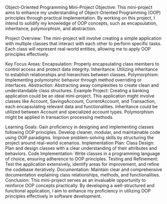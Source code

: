 Object-Oriented Programming Mini-Project
Objective:
This mini-project aims to enhance my understanding of Object-Oriented Programming (OOP) principles through practical implementation. By working on this project, I intend to solidify my knowledge of OOP concepts, such as encapsulation, inheritance, polymorphism, and abstraction.

Project Overview:
The mini-project will involve creating a simple application with multiple classes that interact with each other to perform specific tasks. Each class will represent real-world entities, allowing me to apply OOP principles effectively.

Key Focus Areas:
Encapsulation: Properly encapsulating class members to control access and protect data integrity.
Inheritance: Utilizing inheritance to establish relationships and hierarchies between classes.
Polymorphism: Implementing polymorphic behavior through method overriding or interfaces.
Abstraction: Abstracting away complexities to create clean and understandable class structures.
Example Project:
Creating a banking application could be an ideal mini-project. This application might involve classes like Account, SavingsAccount, CurrentAccount, and Transaction, each encapsulating relevant data and functionalities. Inheritance could be utilized between Account and specialized account types. Polymorphism might be applied in transaction processing methods.

Learning Goals:
Gain proficiency in designing and implementing classes following OOP principles.
Develop cleaner, modular, and maintainable code using OOP paradigms.
Improve problem-solving skills by structuring the project around real-world scenarios.
Implementation Plan:
Class Design: Plan and design classes with a clear understanding of their attributes and behaviors.
Code Implementation: Write classes in a programming language of choice, ensuring adherence to OOP principles.
Testing and Refinement: Test the application extensively, identify areas for improvement, and refine the codebase iteratively.
Documentation: Maintain clear and comprehensive documentation explaining class relationships, methods, and functionalities.
Conclusion:
This mini-project serves as an invaluable opportunity to reinforce OOP concepts practically. By developing a well-structured and functional application, I aim to enhance my proficiency in utilizing OOP principles effectively in software development.